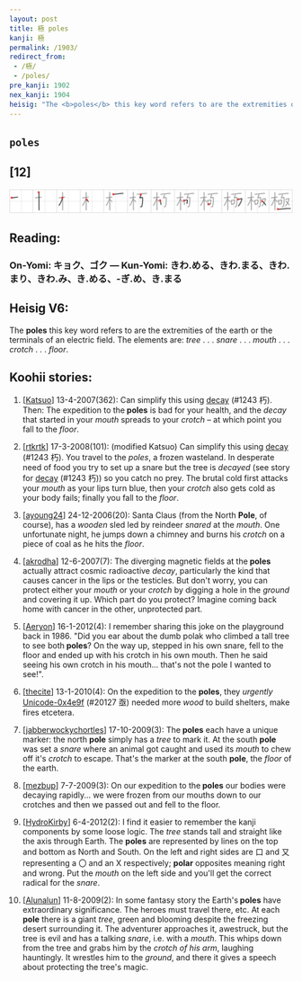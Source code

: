 ```yaml
---
layout: post
title: 極 poles
kanji: 極
permalink: /1903/
redirect_from:
 - /極/
 - /poles/
pre_kanji: 1902
nex_kanji: 1904
heisig: "The <b>poles</b> this key word refers to are the extremities of the earth or the terminals of an electric field. The elements are: <i>tree</i> . . . <i>snare</i> . . . <i>mouth</i> . . . <i>crotch</i> . . . <i>floor</i>."
---
```


## `poles`

## [12]

<div class="stroke"><img src="../images/E6A5B5.png" /></div>

## Reading:

### On-Yomi: キョク、ゴク &mdash; Kun-Yomi: きわ.める、きわ.まる、きわ.まり、きわ.み、き.める、-ぎ.め、き.まる

## Heisig V6:

The <b>poles</b> this key word refers to are the extremities of the earth or the terminals of an electric field. The elements are: <i>tree</i> . . . <i>snare</i> . . . <i>mouth</i> . . . <i>crotch</i> . . . <i>floor</i>.

## Koohii stories:

1) [<a href="http://kanji.koohii.com/profile/Katsuo">Katsuo</a>] 13-4-2007(362): Can simplify this using <a href="../1243">decay</a> (#1243 朽). Then: The expedition to the<strong> poles</strong> is bad for your health, and the <em>decay</em> that started in your <em>mouth</em> spreads to your <em>crotch</em> – at which point you fall to the <em>floor</em>.

2) [<a href="http://kanji.koohii.com/profile/rtkrtk">rtkrtk</a>] 17-3-2008(101): (modified Katsuo) Can simplify this using <a href="../1243">decay</a> (#1243 朽). You travel to the <em>poles</em>, a frozen wasteland. In desperate need of food you try to set up a snare but the tree is <em>decayed</em> (see story for <a href="../1243">decay</a> (#1243 朽)) so you catch no prey. The brutal cold first attacks your <em>mouth</em> as your lips turn blue, then your <em>crotch</em> also gets cold as your body fails; finally you fall to the <em>floor</em>.

3) [<a href="http://kanji.koohii.com/profile/ayoung24">ayoung24</a>] 24-12-2006(20): Santa Claus (from the North <strong>Pole</strong>, of course), has a <em>wooden</em> sled led by reindeer <em>snared</em> at the <em>mouth</em>. One unfortunate night, he jumps down a chimney and burns his <em>crotch</em> on a piece of coal as he hits the <em>floor</em>.

4) [<a href="http://kanji.koohii.com/profile/akrodha">akrodha</a>] 12-6-2007(7): The diverging magnetic fields at the<strong> poles</strong> actually attract cosmic radioactive <em>decay</em>, particularly the kind that causes cancer in the lips or the testicles. But don&#039;t worry, you can protect either your <em>mouth</em> or your <em>crotch</em> by digging a hole in the <em>ground</em> and covering it up. Which part do you protect? Imagine coming back home with cancer in the other, unprotected part.

5) [<a href="http://kanji.koohii.com/profile/Aeryon">Aeryon</a>] 16-1-2012(4): I remember sharing this joke on the playground back in 1986. &quot;Did you ear about the dumb polak who climbed a tall tree to see both<strong> poles</strong>? On the way up, stepped in his own snare, fell to the floor and ended up with his crotch in his own mouth. Then he said seeing his own crotch in his mouth... that&#039;s not the pole I wanted to see!&quot;.

6) [<a href="http://kanji.koohii.com/profile/thecite">thecite</a>] 13-1-2010(4): On the expedition to the <strong>poles</strong>, they <em>urgently</em> <a href="../20127">Unicode-0x4e9f</a> (#20127 亟) needed more <em>wood</em> to build shelters, make fires etcetera.

7) [<a href="http://kanji.koohii.com/profile/jabberwockychortles">jabberwockychortles</a>] 17-10-2009(3): The<strong> poles</strong> each have a unique marker: the north <strong>pole</strong> simply has a <em>tree</em> to mark it. At the south <strong>pole</strong> was set a <em>snare</em> where an animal got caught and used its <em>mouth</em> to chew off it&#039;s <em>crotch</em> to escape. That&#039;s the marker at the south <strong>pole</strong>, the <em>floor</em> of the earth.

8) [<a href="http://kanji.koohii.com/profile/mezbup">mezbup</a>] 7-7-2009(3): On our expedition to the<strong> poles</strong> our bodies were decaying rapidly... we were frozen from our mouths down to our crotches and then we passed out and fell to the floor.

9) [<a href="http://kanji.koohii.com/profile/HydroKirby">HydroKirby</a>] 6-4-2012(2): I find it easier to remember the kanji components by some loose logic. The <em>tree</em> stands tall and straight like the axis through Earth. The <strong>poles</strong> are represented by lines on the top and bottom as North and South. On the left and right sides are 口 and 又 representing a 〇 and an X respectively; <strong>polar</strong> opposites meaning right and wrong. Put the <em>mouth</em> on the left side and you&#039;ll get the correct radical for the <em>snare</em>.

10) [<a href="http://kanji.koohii.com/profile/Alunalun">Alunalun</a>] 11-8-2009(2): In some fantasy story the Earth&#039;s<strong> poles</strong> have extraordinary significance. The heroes must travel there, etc. At each <strong>pole</strong> there is a giant <em>tree</em>, green and blooming despite the freezing desert surrounding it. The adventurer approaches it, awestruck, but the tree is evil and has a talking <em>snare</em>, i.e. with a <em>mouth</em>. This whips down from the tree and grabs him by the <em>crotch of his arm</em>, laughing hauntingly. It wrestles him to the <em>ground</em>, and there it gives a speech about protecting the tree&#039;s magic.
